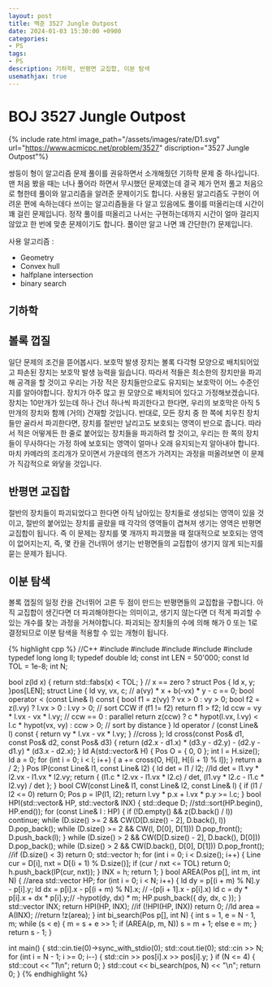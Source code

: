 ```yaml
---
layout: post
title: 백준 3527 Jungle Outpost
date: 2024-01-03 15:30:00 +0900
categories:
- PS
tags:
- PS
description: 기하학, 반평면 교집합, 이분 탐색
usemathjax: true
---
```


# BOJ 3527 Jungle Outpost

{% include rate.html image_path="/assets/images/rate/D1.svg" url="https://www.acmicpc.net/problem/3527" discription="3527 Jungle Outpost"%}

쌍둥이 형이 알고리즘 문제 풀이를 권유하면서 소개해줬던 기하학 문제 중 하나입니다. 맨 처음 봤을 때는 너나 풀어라 하면서 무시했던 문제였는데 결국 제가 먼저 풀고 처음으로 형한테 풀이와 알고리즘을 알려준 문제이기도 합니다.
사용된 알고리즘도 구현이 어려운 편에 속하는데다 쓰이는 알고리즘들을 다 알고 있음에도 풀이를 떠올리는데 시간이 꽤 걸린 문제입니다. 정작 풀이를 떠올리고 나서는 구현하는데까지 시간이 얼마 걸리지 않았고 한 번에 맞춘 문제이기도 합니다. 풀이만 알고 나면 꽤 간단한(?) 문제입니다.

사용 알고리즘 :
- Geometry
- Convex hull
- halfplane intersection
- binary search

## 기하학

## 볼록 껍질

일단 문제의 조건을 뜯어봅시다. 보호막 발생 장치는 볼록 다각형 모양으로 배치되어있고 파손된 장치는 보호막 발생 능력을 잃습니다. 따라서 적들은 최소한의 장치만을 파괴해 공격을 할 것이고 우리는 가장 적은 장치들만으로도 유지되는 보호막이 어느 수준인지를 알아야합니다.
장치가 아주 많고 원 모양으로 배치되어 있다고 가정해보겠습니다. 장치는 10만개가 있는데 하나 건너 하나씩 파괴한다고 한다면, 우리의 보호막은 아직 5만개의 장치와 함께 (거의) 건재할 것입니다. 반대로, 모든 장치 중 한 쪽에 치우친 장치들만 골라서 파괴한다면, 장치를 절반만 날리고도 보호되는 영역이 반으로 줍니다. 따라서 적은 어떻게든 한 줄로 붙어있는 장치들을 파괴하려 할 것이고, 우리는 한 쪽의 장치들이 무사하다는 가정 하에 보호되는 영역이 얼마나 오래 유지되는지 알아내야 합니다.
마치 카메라의 조리개가 모이면서 가운데의 렌즈가 가려지는 과정을 떠올려보면 이 문제가 직감적으로 와닿을 것입니다.

## 반평면 교집합

절반의 장치들이 파괴되었다고 한다면 아직 남아있는 장치들로 생성되는 영역이 있을 것이고, 절반의 붙어있는 장치를 골랐을 때 각각의 영역들이 겹쳐져 생기는 영역은 반평면 교집합이 됩니다. 즉 이 문제는 장치를 몇 개까지 파괴했을 때 절대적으로 보호되는 영역이 없어지는지, 즉, 몇 칸을 건너뛰어 생기는 반평면들의 교집합이 생기지 않게 되는지를 묻는 문제가 됩니다.

## 이분 탐색

볼록 껍질의 일정 칸을 건너뛰어 고른 두 점이 만드는 반평면들의 교집합을 구합니다. 아직 교집합이 생긴다면 더 파괴해야한다는 의미이고, 생기지 않는다면 더 적게 파괴할 수 있는 개수를 찾는 과정을 거쳐야합니다. 파괴되는 장치들의 수에 의해 해가 0 또는 1로 결정되므로 이분 탐색을 적용할 수 있는 개형이 됩니다.

{% highlight cpp %}
//C++
#include <iostream>
#include <algorithm>
#include <vector>
#include <deque>
#include <cmath>
typedef long long ll;
typedef double ld;
const int LEN = 50'000;
const ld TOL = 1e-8;
int N;

bool z(ld x) { return std::fabs(x) < TOL; }  // x == zero ?
struct Pos { ld x, y; }pos[LEN];
struct Line {
    ld vy, vx, c;  // a(vy) * x + b(-vx) * y - c == 0;
    bool operator < (const Line& l) const {
        bool f1 = z(vy) ? vx > 0 : vy > 0;
        bool f2 = z(l.vy) ? l.vx > 0 : l.vy > 0;  // sort CCW
        if (f1 != f2) return f1 > f2;
        ld ccw = vy * l.vx - vx * l.vy;  // ccw == 0 : parallel
        return z(ccw) ? c * hypot(l.vx, l.vy) < l.c * hypot(vx, vy) : ccw > 0;  // sort by distance
    }
    ld operator / (const Line& l) const { return vy * l.vx - vx * l.vy; }  //cross
};
ld cross(const Pos& d1, const Pos& d2, const Pos& d3) {
    return (d2.x - d1.x) * (d3.y - d2.y) - (d2.y - d1.y) * (d3.x - d2.x);
}
ld A(std::vector<Pos>& H) {
    Pos O = { 0, 0 };
    int l = H.size();
    ld a = 0;
    for (int i = 0; i < l; i++) {
        a += cross(O, H[i], H[(i + 1) % l]);
    }
    return a / 2;
}
Pos IP(const Line& l1, const Line& l2) {
    ld det = l1 / l2;	//ld det = l1.vy * l2.vx - l1.vx * l2.vy;
    return { (l1.c * l2.vx - l1.vx * l2.c) / det, (l1.vy * l2.c - l1.c * l2.vy) / det };
}
bool CW(const Line& l1, const Line& l2, const Line& l) {
    if (l1 / l2 <= 0) return 0;
    Pos p = IP(l1, l2);
    return l.vy * p.x + l.vx * p.y >= l.c;
}
bool HPI(std::vector<Line>& HP, std::vector<Pos>& INX) {
    std::deque<Line> D;
    //std::sort(HP.begin(), HP.end());
    for (const Line& l : HP) {
        if (!D.empty() && z(D.back() / l)) continue;
        while (D.size() >= 2 && CW(D[D.size() - 2], D.back(), l)) D.pop_back();
        while (D.size() >= 2 && CW(l, D[0], D[1])) D.pop_front();
        D.push_back(l);
    }
    while (D.size() > 2 && CW(D[D.size() - 2], D.back(), D[0])) D.pop_back();
    while (D.size() > 2 && CW(D.back(), D[0], D[1])) D.pop_front();
    //if (D.size() < 3) return 0;
    std::vector<Pos> h;
    for (int i = 0; i < D.size(); i++) {
        Line cur = D[i], nxt = D[(i + 1) % D.size()];
        if (cur / nxt <= TOL) return 0;
        h.push_back(IP(cur, nxt));
    }
    INX = h;
    return 1;
}
bool AREA(Pos p[], int m, int N) {  //area
    std::vector<Line> HP;
    for (int i = 0; i < N; i++) {
        ld dy = p[(i + m) % N].y - p[i].y;
        ld dx = p[i].x - p[(i + m) % N].x;  // -(p[i + 1].x - p[i].x)
        ld c = dy * p[i].x + dx * p[i].y;// -hypot(dy, dx) * m;
        HP.push_back({ dy, dx, c });
    }
    std::vector<Pos> INX;
    return HPI(HP, INX);
    //if (!HPI(HP, INX)) return 0;
    //ld area = A(INX);
    //return !z(area);
}
int bi_search(Pos p[], int N) {
    int s = 1, e = N - 1, m;
    while (s < e) {
        m = s + e >> 1;
        if (AREA(p, m, N)) s = m + 1;
        else e = m;
    }
    return s - 1;
}

int main() {
    std::cin.tie(0)->sync_with_stdio(0);
    std::cout.tie(0);
    std::cin >> N;
    for (int i = N - 1; i >= 0; i--) { std::cin >> pos[i].x >> pos[i].y; }
    if (N <= 4) {
        std::cout << "1\n";
        return 0;
    }
    std::cout << bi_search(pos, N) << "\n";
    return 0;
}
{% endhighlight %}
